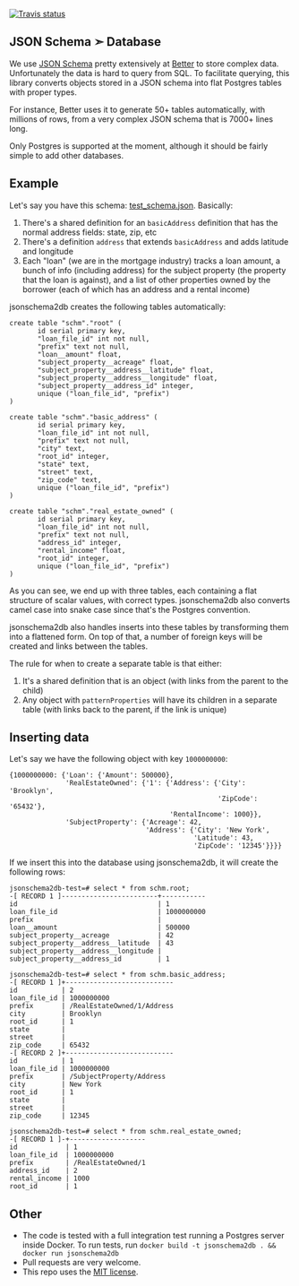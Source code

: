 [![Travis status](https://img.shields.io/travis/better/jsonschema2db/master.svg?style=flat)](https://travis-ci.org/better/jsonschema2db)

JSON Schema ➣ Database
---

We use [JSON Schema](http://json-schema.org/) pretty extensively at [Better](https://better.com) to store complex data. Unfortunately the data is hard to query from SQL. To facilitate querying, this library converts objects stored in a JSON schema into flat Postgres tables with proper types.

For instance, Better uses it to generate 50+ tables automatically, with millions of rows, from a very complex JSON schema that is 7000+ lines long.

Only Postgres is supported at the moment, although it should be fairly simple to add other databases.

Example
---

Let's say you have this schema: [test_schema.json](https://github.com/better/jsonschema2db/blob/master/test/test_schema.json). Basically:

1. There's a shared definition for an `basicAddress` definition that has the normal address fields: state, zip, etc
2. There's a definition `address` that extends `basicAddress` and adds latitude and longitude
3. Each "loan" (we are in the mortgage industry) tracks a loan amount, a bunch of info (including address) for the subject property (the property that the loan is against), and a list of other properties owned by the borrower (each of which has an address and a rental income)

jsonschema2db creates the following tables automatically:

```
create table "schm"."root" (
       id serial primary key,
       "loan_file_id" int not null,
       "prefix" text not null,
       "loan__amount" float,
       "subject_property__acreage" float,
       "subject_property__address__latitude" float,
       "subject_property__address__longitude" float,
       "subject_property__address_id" integer,
       unique ("loan_file_id", "prefix")
)

create table "schm"."basic_address" (
       id serial primary key,
       "loan_file_id" int not null,
       "prefix" text not null,
       "city" text,
       "root_id" integer,
       "state" text,
       "street" text,
       "zip_code" text,
       unique ("loan_file_id", "prefix")
)

create table "schm"."real_estate_owned" (
       id serial primary key,
       "loan_file_id" int not null,
       "prefix" text not null,
       "address_id" integer,
       "rental_income" float,
       "root_id" integer,
       unique ("loan_file_id", "prefix")
)
```

As you can see, we end up with three tables, each containing a flat structure of scalar values, with correct types. jsonschema2db also converts camel case into snake case since that's the Postgres convention.

jsonschema2db also handles inserts into these tables by transforming them into a flattened form. On top of that, a number of foreign keys will be created and links between the tables.

The rule for when to create a separate table is that either:

1. It's a shared definition that is an object (with links from the parent to the child)
2. Any object with `patternProperties` will have its children in a separate table (with links back to the parent, if the link is unique)

Inserting data
---

Let's say we have the following object with key `1000000000`:

```
{1000000000: {'Loan': {'Amount': 500000},
              'RealEstateOwned': {'1': {'Address': {'City': 'Brooklyn',
                                                    'ZipCode': '65432'},
                                        'RentalIncome': 1000}},
              'SubjectProperty': {'Acreage': 42,
                                  'Address': {'City': 'New York',
                                              'Latitude': 43,
                                              'ZipCode': '12345'}}}}
```

If we insert this into the database using jsonschema2db, it will create the following rows:

```
jsonschema2db-test=# select * from schm.root;
-[ RECORD 1 ]------------------------+-----------
id                                   | 1
loan_file_id                         | 1000000000
prefix                               |
loan__amount                         | 500000
subject_property__acreage            | 42
subject_property__address__latitude  | 43
subject_property__address__longitude |
subject_property__address_id         | 1

jsonschema2db-test=# select * from schm.basic_address;
-[ RECORD 1 ]+---------------------------
id           | 2
loan_file_id | 1000000000
prefix       | /RealEstateOwned/1/Address
city         | Brooklyn
root_id      | 1
state        |
street       |
zip_code     | 65432
-[ RECORD 2 ]+---------------------------
id           | 1
loan_file_id | 1000000000
prefix       | /SubjectProperty/Address
city         | New York
root_id      | 1
state        |
street       |
zip_code     | 12345

jsonschema2db-test=# select * from schm.real_estate_owned;
-[ RECORD 1 ]-+-------------------
id            | 1
loan_file_id  | 1000000000
prefix        | /RealEstateOwned/1
address_id    | 2
rental_income | 1000
root_id       | 1
```

Other
---

* The code is tested with a full integration test running a Postgres server inside Docker. To run tests, run `docker build -t jsonschema2db . && docker run jsonschema2db`
* Pull requests are very welcome.
* This repo uses the [MIT license](https://github.com/better/jsonschema2db/blob/master/LICENSE).
